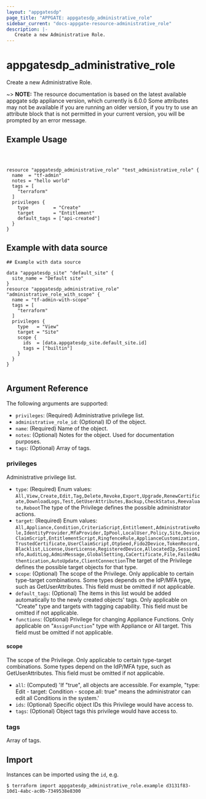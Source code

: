 ```yaml
---
layout: "appgatesdp"
page_title: "APPGATE: appgatesdp_administrative_role"
sidebar_current: "docs-appgate-resource-administrative_role"
description: |-
   Create a new Administrative Role.
---
```


# appgatesdp_administrative_role

Create a new Administrative Role.

~> **NOTE:**  The resource documentation is based on the latest available appgate sdp appliance version, which currently is 6.0.0
Some attributes may not be available if you are running an older version, if you try to use an attribute block that is not permitted in your current version, you will be prompted by an error message.


## Example Usage

```hcl



resource "appgatesdp_administrative_role" "test_administrative_role" {
  name  = "tf-admin"
  notes = "hello world"
  tags = [
    "terraform"
  ]
  privileges {
    type         = "Create"
    target       = "Entitlement"
    default_tags = ["api-created"]
  }
}

```
## Example with data source
```hcl
## Example with data source

data "appgatesdp_site" "default_site" {
  site_name = "Default site"
}
resource "appgatesdp_administrative_role" "administrative_role_with_scope" {
  name = "tf-admin-with-scope"
  tags = [
    "terraform"
  ]
  privileges {
    type   = "View"
    target = "Site"
    scope {
      ids  = [data.appgatesdp_site.default_site.id]
      tags = ["builtin"]
    }
  }
}


```


## Argument Reference

The following arguments are supported:


* `privileges`: (Required) Administrative privilege list.
* `administrative_role_id`: (Optional) ID of the object.
* `name`: (Required) Name of the object.
* `notes`: (Optional) Notes for the object. Used for documentation purposes.
* `tags`: (Optional) Array of tags.


### privileges
Administrative privilege list.

* `type`: (Required)  Enum values: `All,View,Create,Edit,Tag,Delete,Revoke,Export,Upgrade,RenewCertificate,DownloadLogs,Test,GetUserAttributes,Backup,CheckStatus,Reevaluate,Reboot`The type of the Privilege defines the possible administrator actions.
* `target`: (Required)  Enum values: `All,Appliance,Condition,CriteriaScript,Entitlement,AdministrativeRole,IdentityProvider,MfaProvider,IpPool,LocalUser,Policy,Site,DeviceClaimScript,EntitlementScript,RingfenceRule,ApplianceCustomization,TrustedCertificate,UserClaimScript,OtpSeed,Fido2Device,TokenRecord,Blacklist,License,UserLicense,RegisteredDevice,AllocatedIp,SessionInfo,AuditLog,AdminMessage,GlobalSetting,CaCertificate,File,FailedAuthentication,AutoUpdate,ClientConnection`The target of the Privilege defines the possible target objects for that type.
* `scope`:  (Optional) The scope of the Privilege. Only applicable to certain type-target combinations. Some types depends on the IdP/MFA type, such as GetUserAttributes. This field must be omitted if not applicable.
* `default_tags`:  (Optional) The items in this list would be added automatically to the newly created objects' tags. Only applicable on "Create" type and targets with tagging capability. This field must be omitted if not applicable.
* `functions`:  (Optional) Privilege for changing Appliance Functions. Only applicable on "`AssignFunction`" type with Appliance or All target. This field must be omitted if not applicable.

#### scope

The scope of the Privilege. Only applicable to certain type-target combinations. Some types depend on the IdP/MFA type, such as GetUserAttributes. This field must be omitted if not applicable.

* `all`:  (Computed) 'If "true", all objects are accessible. For example, "type: Edit - target: Condition - scope.all: true" means the administrator can edit all Conditions in the system.'
* `ids`:  (Optional) Specific object IDs this Privilege would have access to.
* `tags`:  (Optional) Object tags this privilege would have access to.


### tags
Array of tags.




## Import

Instances can be imported using the `id`, e.g.

```
$ terraform import appgatesdp_administrative_role.example d3131f83-10d1-4abc-ac0b-7349538e8300
```
